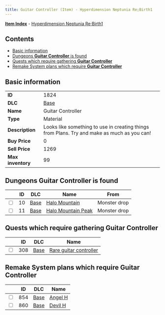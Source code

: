 ```yaml
---
title: Guitar Controller (Item) - Hyperdimension Neptunia Re;Birth1
---
```


[**Item Index**](/neptunia/rb1/item/index.html) - [Hyperdimension Neptunia Re;Birth1](/neptunia/rb1)

## Contents

- [Basic information](#basic-information)
- [Dungeons **Guitar Controller** is found](#dungeons-guitar-controller-is-found)
- [Quests which require gathering **Guitar Controller**](#quests-which-require-gathering-guitar-controller)
- [Remake System plans which require **Guitar Controller**](#remake-system-plans-which-require-guitar-controller)

## Basic information

|   |   |
| -- | -- |
| **ID** | 1824 |
| **DLC** | [Base](/neptunia/rb1/dlc/1-base.html) |
| **Name** | Guitar Controller |
| **Type** | Material |
| **Description** | Looks like something to use in creating things from Plans. Try and make as much as you can! |
| **Buy Price** | 0 |
| **Sell Price** | 1269 |
| **Max inventory** | 99 |


## Dungeons **Guitar Controller** is found

|    | ID | DLC | Name | From |
| -- | -- | --- | ---- | ---- |
| <input type="checkbox" id="rb1-dungeon-1-10" class="trackbox" /> | 10 | [Base](/neptunia/rb1/dlc/1-base.html) | [Halo Mountain](/neptunia/rb1/dungeon/1-10-halo-mountain.html) | Monster drop |
| <input type="checkbox" id="rb1-dungeon-1-11" class="trackbox" /> | 11 | [Base](/neptunia/rb1/dlc/1-base.html) | [Halo Mountain Peak](/neptunia/rb1/dungeon/1-11-halo-mountain-peak.html) | Monster drop |


## Quests which require gathering **Guitar Controller**

|    | ID | DLC | Name |
| -- | -- | --- | ---- |
| <input type="checkbox" id="rb1-quest-1-308" class="trackbox" /> | 308 | [Base](/neptunia/rb1/dlc/1-base.html) | [Rare guitar controller](/neptunia/rb1/quest/1-308-rare-guitar-controller.html) |


## Remake System plans which require **Guitar Controller**

|    | ID | DLC | Name |
| -- | -- | --- | ---- |
| <input type="checkbox" id="rb1-quest-1-854" class="trackbox" /> | 854 | [Base](/neptunia/rb1/dlc/1-base.html) | [Angel H](/neptunia/rb1/quest/1-854-angel-h.html) |
| <input type="checkbox" id="rb1-quest-1-860" class="trackbox" /> | 860 | [Base](/neptunia/rb1/dlc/1-base.html) | [Devil H](/neptunia/rb1/quest/1-860-devil-h.html) |

